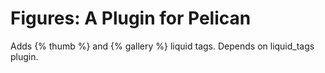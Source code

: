 # Figures: A Plugin for Pelican

Adds {% thumb %} and {% gallery %} liquid tags. Depends on liquid_tags plugin.
